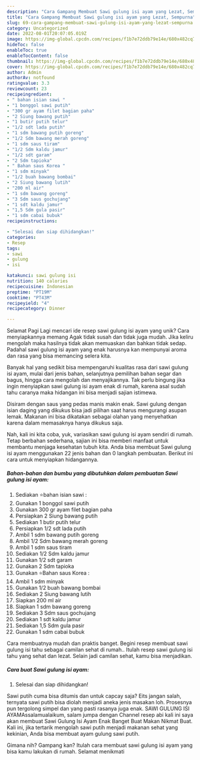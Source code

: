 ```yaml
---
description: "Cara Gampang Membuat Sawi gulung isi ayam yang Lezat, Sempurna"
title: "Cara Gampang Membuat Sawi gulung isi ayam yang Lezat, Sempurna"
slug: 69-cara-gampang-membuat-sawi-gulung-isi-ayam-yang-lezat-sempurna
category: Uncategorized
date: 2022-08-01T20:07:05.019Z
image: https://img-global.cpcdn.com/recipes/f1b7e72ddb79e14e/680x482cq70/sawi-gulung-isi-ayam-foto-resep-utama.jpg
hideToc: false
enableToc: true
enableTocContent: false
thumbnail: https://img-global.cpcdn.com/recipes/f1b7e72ddb79e14e/680x482cq70/sawi-gulung-isi-ayam-foto-resep-utama.jpg
cover: https://img-global.cpcdn.com/recipes/f1b7e72ddb79e14e/680x482cq70/sawi-gulung-isi-ayam-foto-resep-utama.jpg
author: Admin
authorAv: notfound
ratingvalue: 3.3
reviewcount: 23
recipeingredient:
- " bahan isian sawi "
- "1 bonggol sawi putih"
- "300 gr ayam filet bagian paha"
- "2 Siung bawang putih"
- "1 butir putih telur"
- "1/2 sdt lada putih"
- "1 sdm bawang putih goreng"
- "1/2 Sdm bawang merah goreng"
- "1 sdm saus tiram"
- "1/2 Sdm kaldu jamur"
- "1/2 sdt garam"
- "2 Sdm tapioka"
- " Bahan saus Korea "
- "1 sdm minyak"
- "1/2 buah bawang bombai"
- "2 Siung bawang lutih"
- "200 ml air"
- "1 sdm bawang goreng"
- "3 Sdm saus gochujang"
- "1 sdt kaldu jamur"
- "1,5 Sdm gula pasir"
- "1 sdm cabai bubuk"
recipeinstructions:

- "Selesai dan siap dihidangkan!"
categories:
- Resep
tags:
- sawi
- gulung
- isi

katakunci: sawi gulung isi 
nutrition: 140 calories
recipecuisine: Indonesian
preptime: "PT19M"
cooktime: "PT43M"
recipeyield: "4"
recipecategory: Dinner

---
```



Selamat Pagi Lagi mencari ide resep sawi gulung isi ayam yang unik? Cara menyiapkannya memang Agak tidak susah dan tidak juga mudah. Jika keliru mengolah maka hasilnya tidak akan memuaskan dan bahkan tidak sedap. Padahal sawi gulung isi ayam yang enak harusnya kan mempunyai aroma dan rasa yang bisa memancing selera kita.


Banyak hal yang sedikit bisa mempengaruhi kualitas rasa dari sawi gulung isi ayam, mulai dari jenis bahan, selanjutnya pemilihan bahan segar dan bagus, hingga cara mengolah dan menyajikannya. Tak perlu bingung jika ingin menyiapkan sawi gulung isi ayam enak di rumah, karena asal sudah tahu caranya maka hidangan ini bisa menjadi sajian istimewa.

Disiram dengan saus yang pedas manis makin enak. Sawi gulung dengan isian daging yang dikukus bisa jadi pilihan saat harus mengurangi asupan lemak. Makanan ini bisa dikatakan sebagai olahan yang menyehatkan karena dalam memasaknya hanya dikukus saja.


Nah, kali ini kita coba, yuk, variasikan sawi gulung isi ayam sendiri di rumah. Tetap berbahan sederhana, sajian ini bisa memberi manfaat untuk membantu menjaga kesehatan tubuh kita. Anda bisa membuat Sawi gulung isi ayam menggunakan 22 jenis bahan dan 0 langkah pembuatan. Berikut ini cara untuk menyiapkan hidangannya.

<!--inarticleads1-->

##### Bahan-bahan dan bumbu yang dibutuhkan dalam pembuatan Sawi gulung isi ayam:

1. Sediakan  ⭐bahan isian sawi :
1. Gunakan 1 bonggol sawi putih
1. Gunakan 300 gr ayam filet bagian paha
1. Persiapkan 2 Siung bawang putih
1. Sediakan 1 butir putih telur
1. Persiapkan 1/2 sdt lada putih
1. Ambil 1 sdm bawang putih goreng
1. Ambil 1/2 Sdm bawang merah goreng
1. Ambil 1 sdm saus tiram
1. Sediakan 1/2 Sdm kaldu jamur
1. Gunakan 1/2 sdt garam
1. Gunakan 2 Sdm tapioka
1. Gunakan  ⭐Bahan saus Korea :
1. Ambil 1 sdm minyak
1. Gunakan 1/2 buah bawang bombai
1. Sediakan 2 Siung bawang lutih
1. Siapkan 200 ml air
1. Siapkan 1 sdm bawang goreng
1. Sediakan 3 Sdm saus gochujang
1. Sediakan 1 sdt kaldu jamur
1. Sediakan 1,5 Sdm gula pasir
1. Gunakan 1 sdm cabai bubuk


Cara membuatnya mudah dan praktis banget. Begini resep membuat sawi gulung isi tahu sebagai camilan sehat di rumah.. Itulah resep sawi gulung isi tahu yang sehat dan lezat. Selain jadi camilan sehat, kamu bisa menjadikan. 

<!--inarticleads2-->

##### Cara buat Sawi gulung isi ayam:


1. Selesai dan siap dihidangkan!

Sawi putih cuma bisa ditumis dan untuk capcay saja? Eits jangan salah, ternyata sawi putih bisa diolah menjadi aneka jenis masakan loh. Prosesnya pun tergolong simpel dan yang pasti rasanya juga enak. SAWI GULUNG ISI AYAMAssalamualaikum, salam jumpa dengan Channel resep abi kali ini saya akan membuat Sawi Gulung Isi Ayam Enak Banget Buat Makan Nikmat Buat. Kali ini, jika tertarik mengolah sawi putih menjadi makanan sehat yang kekinian, Anda bisa membuat ayam gulung sawi putih. 

Gimana nih? Gampang kan? Itulah cara membuat sawi gulung isi ayam yang bisa kamu lakukan di rumah. Selamat menikmati
